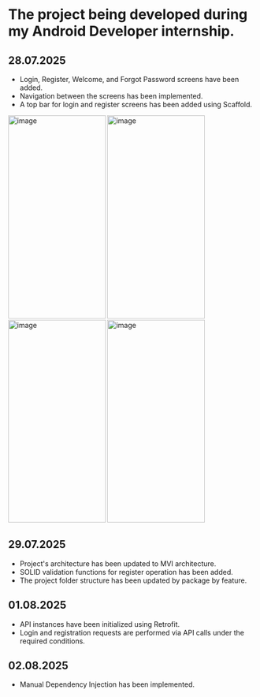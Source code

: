 # The project being developed during my Android Developer internship.

## 28.07.2025
- Login, Register, Welcome, and Forgot Password screens have been added.
- Navigation between the screens has been implemented.
- A top bar for login and register screens has been added using Scaffold.
<img width="197.5" height="411.5" alt="image" src="https://github.com/user-attachments/assets/0667a6a8-92bc-47aa-9f7a-55220bc5a4d6" />
<img width="197.5" height="411.5" alt="image" src="https://github.com/user-attachments/assets/c62fbff4-afd5-470a-9efa-f71149ccc308" />
<img width="197.5" height="411.5" alt="image" src="https://github.com/user-attachments/assets/28407049-988b-49e2-97cb-68dd84c422b2" />
<img width="197.5" height="411.5" alt="image" src="https://github.com/user-attachments/assets/9e59ed92-b578-475c-800d-9e1297358eeb" />

## 29.07.2025
- Project's architecture has been updated to MVI architecture.
- SOLID validation functions for register operation has been added.
- The project folder structure has been updated by package by feature.

## 01.08.2025
- API instances have been initialized using Retrofit.
- Login and registration requests are performed via API calls under the required conditions.

## 02.08.2025
- Manual Dependency Injection has been implemented.

